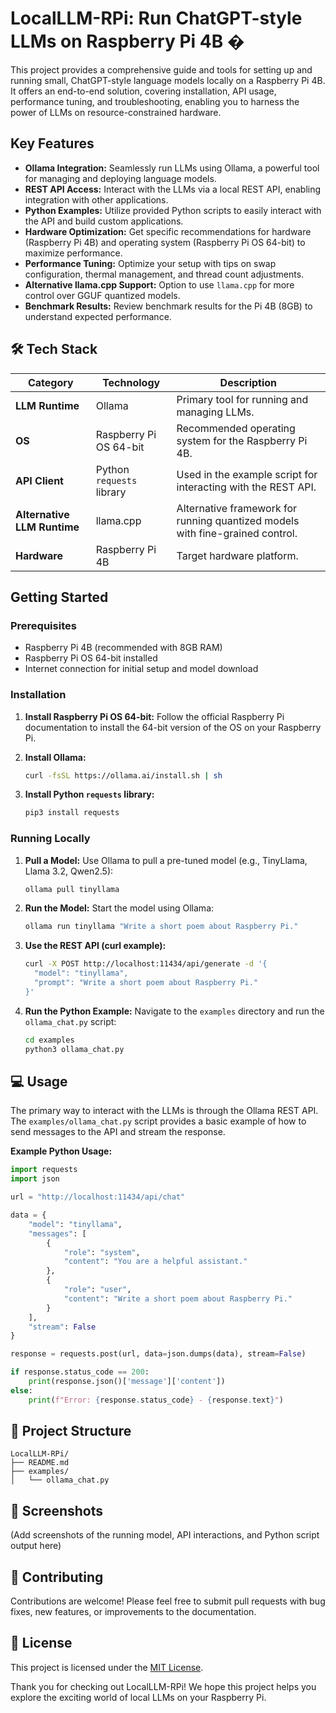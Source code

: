# LocalLLM-RPi: Run ChatGPT-style LLMs on Raspberry Pi 4B �

This project provides a comprehensive guide and tools for setting up and running small, ChatGPT-style language models locally on a Raspberry Pi 4B. It offers an end-to-end solution, covering installation, API usage, performance tuning, and troubleshooting, enabling you to harness the power of LLMs on resource-constrained hardware.

##  Key Features

- **Ollama Integration:** Seamlessly run LLMs using Ollama, a powerful tool for managing and deploying language models.
- **REST API Access:** Interact with the LLMs via a local REST API, enabling integration with other applications.
- **Python Examples:** Utilize provided Python scripts to easily interact with the API and build custom applications.
- **Hardware Optimization:** Get specific recommendations for hardware (Raspberry Pi 4B) and operating system (Raspberry Pi OS 64-bit) to maximize performance.
- **Performance Tuning:** Optimize your setup with tips on swap configuration, thermal management, and thread count adjustments.
- **Alternative llama.cpp Support:** Option to use `llama.cpp` for more control over GGUF quantized models.
- **Benchmark Results:** Review benchmark results for the Pi 4B (8GB) to understand expected performance.

## 🛠️ Tech Stack

| Category      | Technology                  | Description                                                                 |
|---------------|-----------------------------|-----------------------------------------------------------------------------|
| **LLM Runtime** | Ollama                      | Primary tool for running and managing LLMs.                               |
| **OS**          | Raspberry Pi OS 64-bit      | Recommended operating system for the Raspberry Pi 4B.                       |
| **API Client**  | Python `requests` library | Used in the example script for interacting with the REST API.                |
| **Alternative LLM Runtime** | llama.cpp                 | Alternative framework for running quantized models with fine-grained control. |
| **Hardware**    | Raspberry Pi 4B           | Target hardware platform.                                                   |

##  Getting Started

### Prerequisites

- Raspberry Pi 4B (recommended with 8GB RAM)
- Raspberry Pi OS 64-bit installed
- Internet connection for initial setup and model download

### Installation

1.  **Install Raspberry Pi OS 64-bit:** Follow the official Raspberry Pi documentation to install the 64-bit version of the OS on your Raspberry Pi.

2.  **Install Ollama:**
    ```bash
    curl -fsSL https://ollama.ai/install.sh | sh
    ```

3.  **Install Python `requests` library:**
    ```bash
    pip3 install requests
    ```

### Running Locally

1.  **Pull a Model:** Use Ollama to pull a pre-tuned model (e.g., TinyLlama, Llama 3.2, Qwen2.5):
    ```bash
    ollama pull tinyllama
    ```

2.  **Run the Model:** Start the model using Ollama:
    ```bash
    ollama run tinyllama "Write a short poem about Raspberry Pi."
    ```

3.  **Use the REST API (curl example):**
    ```bash
    curl -X POST http://localhost:11434/api/generate -d '{
      "model": "tinyllama",
      "prompt": "Write a short poem about Raspberry Pi."
    }'
    ```

4.  **Run the Python Example:** Navigate to the `examples` directory and run the `ollama_chat.py` script:
    ```bash
    cd examples
    python3 ollama_chat.py
    ```

## 💻 Usage

The primary way to interact with the LLMs is through the Ollama REST API. The `examples/ollama_chat.py` script provides a basic example of how to send messages to the API and stream the response.

**Example Python Usage:**

```python
import requests
import json

url = "http://localhost:11434/api/chat"

data = {
    "model": "tinyllama",
    "messages": [
        {
            "role": "system",
            "content": "You are a helpful assistant."
        },
        {
            "role": "user",
            "content": "Write a short poem about Raspberry Pi."
        }
    ],
    "stream": False
}

response = requests.post(url, data=json.dumps(data), stream=False)

if response.status_code == 200:
    print(response.json()['message']['content'])
else:
    print(f"Error: {response.status_code} - {response.text}")
```

## 📂 Project Structure

```
LocalLLM-RPi/
├── README.md
├── examples/
│   └── ollama_chat.py
```

## 📸 Screenshots

(Add screenshots of the running model, API interactions, and Python script output here)

## 🤝 Contributing

Contributions are welcome! Please feel free to submit pull requests with bug fixes, new features, or improvements to the documentation.

## 📝 License

This project is licensed under the [MIT License](LICENSE).


Thank you for checking out LocalLLM-RPi! We hope this project helps you explore the exciting world of local LLMs on your Raspberry Pi.


